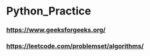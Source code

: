 # Python_Practice

### https://www.geeksforgeeks.org/
### https://leetcode.com/problemset/algorithms/
